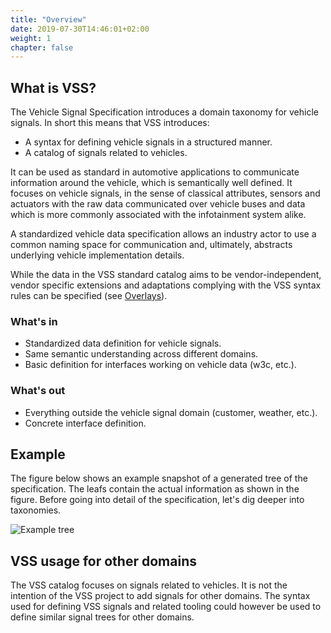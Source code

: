 ```yaml
---
title: "Overview"
date: 2019-07-30T14:46:01+02:00
weight: 1
chapter: false
---
```


## What is VSS?
The Vehicle Signal Specification introduces a domain taxonomy for vehicle signals.
In short this means that VSS introduces:

* A syntax for defining vehicle signals in a structured manner.
* A catalog of signals related to vehicles.

It can be used as standard in automotive applications to communicate information
around the vehicle, which is semantically well defined. It focuses on vehicle
signals, in the sense of classical attributes, sensors and actuators with the raw data
communicated over vehicle buses and data which is more commonly associated with
the infotainment system alike.

A standardized vehicle data specification allows an industry actor to use a
common naming space for communication and, ultimately, abstracts underlying
vehicle implementation details.

While the data in the VSS standard catalog aims to be vendor-independent,
vendor specific extensions and adaptations complying with the VSS syntax rules can be specified
(see [Overlays](https://covesa.github.io/vehicle_signal_specification/rule_set/overlay/)).

### What's in
* Standardized data definition for vehicle signals.
* Same semantic understanding across different domains.
* Basic definition for interfaces working on vehicle data (w3c, etc.).

### What's out
* Everything outside the vehicle signal domain (customer, weather, etc.).
* Concrete interface definition.

## Example
The figure below shows an example snapshot of a generated tree of the
specification. The leafs contain the actual information as shown in the figure.
Before going into detail of the specification, let's dig deeper into taxonomies.

![Example tree](/vehicle_signal_specification/images/tree.png?classes=shadow&width=60pc)

## VSS usage for other domains

The VSS catalog focuses on signals related to vehicles.
It is not the intention of the VSS project to add signals for other domains.
The syntax used for defining VSS signals and related tooling could however be used to define similar signal trees
for other domains.

